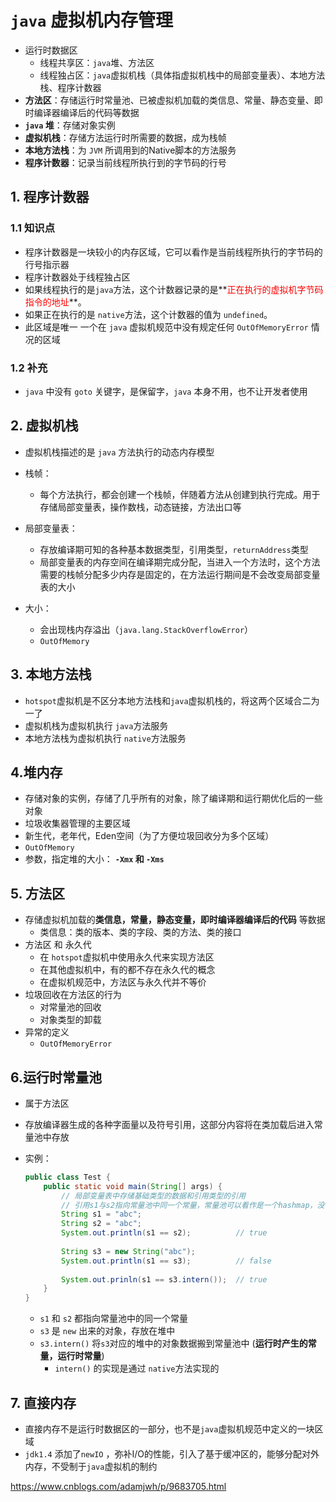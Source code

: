 # `java` 虚拟机内存管理

- 运行时数据区
  - 线程共享区：`java`堆、方法区
  - 线程独占区：`java`虚拟机栈（具体指虚拟机栈中的局部变量表）、本地方法栈、程序计数器
- **方法区**：存储运行时常量池、已被虚拟机加载的类信息、常量、静态变量、即时编译器编译后的代码等数据
- **`java` 堆**：存储对象实例
- **虚拟机栈**：存储方法运行时所需要的数据，成为栈帧
- **本地方法栈**：为 `JVM` 所调用到的Native脚本的方法服务
- **程序计数器**：记录当前线程所执行到的字节码的行号



## 1. 程序计数器

### 1.1 知识点

- 程序计数器是一块较小的内存区域，它可以看作是当前线程所执行的字节码的行号指示器
- 程序计数器处于线程独占区
- 如果线程执行的是`java`方法，这个计数器记录的是**<font color=red>正在执行的虚拟机字节码指令的地址</font>**。
- 如果正在执行的是 `native`方法，这个计数器的值为 `undefined`。
- 此区域是唯一 一个在 `java` 虚拟机规范中没有规定任何 `OutOfMemoryError` 情况的区域

### 1.2 补充

- `java` 中没有 `goto` 关键字，是保留字，`java` 本身不用，也不让开发者使用



## 2. 虚拟机栈

- 虚拟机栈描述的是 `java` 方法执行的动态内存模型

- 栈帧：
  
  - 每个方法执行，都会创建一个栈帧，伴随着方法从创建到执行完成。用于存储局部变量表，操作数栈，动态链接，方法出口等
  
- 局部变量表：
  - 存放编译期可知的各种基本数据类型，引用类型，`returnAddress`类型
  - 局部变量表的内存空间在编译期完成分配，当进入一个方法时，这个方法需要的栈帧分配多少内存是固定的，在方法运行期间是不会改变局部变量表的大小
  
- 大小：

  - 会出现栈内存溢出（`java.lang.StackOverflowError`）
  - `OutOfMemory`

  

## 3. 本地方法栈

- `hotspot`虚拟机是不区分本地方法栈和`java`虚拟机栈的，将这两个区域合二为一了
- 虚拟机栈为虚拟机执行 `java`方法服务
- 本地方法栈为虚拟机执行 `native`方法服务



## 4.堆内存

- 存储对象的实例，存储了几乎所有的对象，除了编译期和运行期优化后的一些对象
- 垃圾收集器管理的主要区域
- 新生代，老年代，Eden空间（为了方便垃圾回收分为多个区域）
- `OutOfMemory`
- 参数，指定堆的大小： **`-Xmx` 和 `-Xms`**



## 5. 方法区

- 存储虚拟机加载的**类信息，常量，静态变量，即时编译器编译后的代码** 等数据
  - 类信息：类的版本、类的字段、类的方法、类的接口
- 方法区 和 永久代
  - 在 `hotspot`虚拟机中使用永久代来实现方法区
  - 在其他虚拟机中，有的都不存在永久代的概念
  - 在虚拟机规范中，方法区与永久代并不等价
- 垃圾回收在方法区的行为
  - 对常量池的回收
  - 对象类型的卸载
- 异常的定义
  - `OutOfMemoryError`



## 6.运行时常量池

- 属于方法区

- 存放编译器生成的各种字面量以及符号引用，这部分内容将在类加载后进入常量池中存放

- 实例：

  ```java
  public class Test {
      public static void main(String[] args) {
          // 局部变量表中存储基础类型的数据和引用类型的引用
          // 引用s1与s2指向常量池中同一个常量，常量池可以看作是一个hashmap，没有指向堆
          String s1 = "abc";
          String s2 = "abc";
          System.out.println(s1 == s2);          // true
          
          String s3 = new String("abc");
          System.out.println(s1 == s3);          // false
        
          System.out.prinln(s1 == s3.intern());  // true
      }
  }
  ```
  
  -  `s1` 和 `s2` 都指向常量池中的同一个常量
  - `s3` 是 `new` 出来的对象，存放在堆中
  - `s3.intern()` 将`s3`对应的堆中的对象数据搬到常量池中 (**运行时产生的常量，运行时常量**)
    - `intern()` 的实现是通过 `native`方法实现的



## 7. 直接内存

- 直接内存不是运行时数据区的一部分，也不是`java`虚拟机规范中定义的一块区域
- `jdk1.4` 添加了`newIO` ，弥补I/O的性能，引入了基于缓冲区的，能够分配对外内存，不受制于`java`虚拟机的制约





https://www.cnblogs.com/adamjwh/p/9683705.html

































